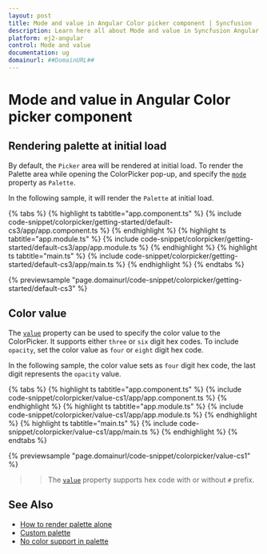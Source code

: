 ```yaml
---
layout: post
title: Mode and value in Angular Color picker component | Syncfusion
description: Learn here all about Mode and value in Syncfusion Angular Color picker component of Syncfusion Essential JS 2 and more.
platform: ej2-angular
control: Mode and value 
documentation: ug
domainurl: ##DomainURL##
---
```


# Mode and value in Angular Color picker component

## Rendering palette at initial load

By default, the `Picker` area will be rendered at initial load. To render the Palette area while opening the ColorPicker pop-up, and specify the [`mode`](https://ej2.syncfusion.com/angular/documentation/api/color-picker#mode) property as `Palette`.

In the following sample, it will render the `Palette` at initial load.

{% tabs %}
{% highlight ts tabtitle="app.component.ts" %}
{% include code-snippet/colorpicker/getting-started/default-cs3/app/app.component.ts %}
{% endhighlight %}
{% highlight ts tabtitle="app.module.ts" %}
{% include code-snippet/colorpicker/getting-started/default-cs3/app/app.module.ts %}
{% endhighlight %}
{% highlight ts tabtitle="main.ts" %}
{% include code-snippet/colorpicker/getting-started/default-cs3/app/main.ts %}
{% endhighlight %}
{% endtabs %}
  
{% previewsample "page.domainurl/code-snippet/colorpicker/getting-started/default-cs3" %}

## Color value

The [`value`](https://ej2.syncfusion.com/angular/documentation/api/color-picker#value) property can be used to specify the color value to the ColorPicker. It supports either `three` or `six` digit hex codes. To include `opacity`, set the color value as `four` or `eight` digit hex code.

In the following sample, the color value sets as `four` digit hex code, the last digit represents the `opacity` value.

{% tabs %}
{% highlight ts tabtitle="app.component.ts" %}
{% include code-snippet/colorpicker/value-cs1/app/app.component.ts %}
{% endhighlight %}
{% highlight ts tabtitle="app.module.ts" %}
{% include code-snippet/colorpicker/value-cs1/app/app.module.ts %}
{% endhighlight %}
{% highlight ts tabtitle="main.ts" %}
{% include code-snippet/colorpicker/value-cs1/app/main.ts %}
{% endhighlight %}
{% endtabs %}
  
{% previewsample "page.domainurl/code-snippet/colorpicker/value-cs1" %}

>> The [`value`](https://ej2.syncfusion.com/angular/documentation/api/color-picker#value) property supports hex code with or without `#` prefix.

## See Also

* [How to render palette alone](./how-to/render-palette-alone)
* [Custom palette](./how-to/customize-colorpicker#custom-palette)
* [No color support in palette](./how-to/handle-no-color-support)
